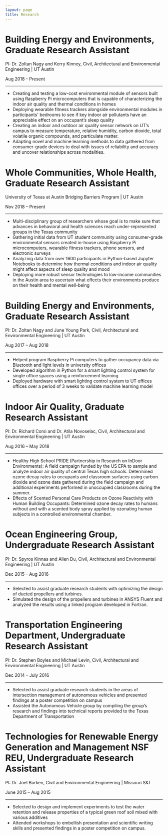 ```yaml
---
layout: page
title: Research
---
```


# Building Energy and Environments, Graduate Research Assistant
PI: Dr. Zoltan Nagy and Kerry Kinney, Civil, Architectural and Environmental Engineering | UT Austin

Aug 2018 - Present

---

* Creating and testing a low-cost environmental module of sensors built using Raspberry Pi microcomputers that is capable of characterizing the indoor air quality and thermal conditions in homes
* Deploying wearable fitness trackers alongside environmental modules in participants' bedrooms to see if key indoor air pollutants have an appreciable effect on an occupant’s sleep quality
* Creating an indoor and outdoor air quality sensor network on UT’s campus to measure temperature, relative humidity, carbon dioxide, total volatile organic compounds, and particulate matter.
* Adapting novel and machine learning methods to data gathered from consumer-grade devices to deal with issues of reliability and accuracy and uncover relationships across modalities.

# Whole Communities, Whole Health, Graduate Research Assistant
University of Texas at Austin Bridging Barriers Program | UT Austin

Nov 2018 – Present

---

* Multi-disciplinary group of researchers whose goal is to make sure that advances in behavioral and health sciences
reach under-represented groups in the Texas community
* Gathering initial data from UT student community using consumer-grade environmental sensors created in-house using
Raspberry Pi microcomputers, wearable fitness trackers, phone sensors, and electronic surveys
* Analyzing data from over 1600 participants in Python-based Jupyter Notebooks to determine how thermal
conditions and indoor air quality might affect aspects of sleep quality and mood
* Deploying more robust sensor technologies to low-income communities in the Austin area to ascertain what
effects their environments produce on their health and mental well-being

# Building Energy and Environments, Graduate Research Assistant
PI: Dr. Zoltan Nagy and June Young Park, Civil, Architectural and Environmental Engineering | UT Austin

Aug 2017 – Aug 2018

---

* Helped program Raspberry Pi computers to gather occupancy data via Bluetooth and light levels in university offices
* Developed algorithm in Python for a smart lighting control system for single office spaces using a reinforcement learning
* Deployed hardware with smart lighting control system to UT offices offices over a period of 3 weeks to validate machine learning model

# Indoor Air Quality, Graduate Research Assistant
PI: Dr. Richard Corsi and Dr. Atila Novoselac, Civil, Architectural and Environmental Engineering | UT Austin

Aug 2016 – May 2018

---

* Healthy High School PRIDE (Partnership in Research on InDoor Environments): A field campaign funded by
the US EPA to sample and analyze indoor air quality of central Texas high schools. Determined ozone decay rates to occupants and classroom surfaces using carbon dioxide and ozone data gathered during the field campaign and additional experiments performed in unoccupied classrooms during the summer.
* Effects of Scented Personal Care Products on Ozone Reactivity with Human Building Occupants: Determined ozone decay rates to humans without and with a scented body spray applied by ozonating human subjects in a controlled environmental chamber.

# Ocean Engineering Group, Undergraduate Research Assistant 
PI: Dr. Spyros Kinnas and Allen Du, Civil, Architectural and Environmental Engineering | UT Austin

Dec 2015 – Aug 2016

---

* Selected to assist graduate research students with optimizing the design of ducted propellers and turbines.
* Simulated the design of the propellers and turbines in ANSYS Fluent and analyzed the results using a linked
program developed in Fortran.

# Transportation Engineering Department, Undergraduate Research Assistant
PI: Dr. Stephen Boyles and Michael Levin, Civil, Architectural and Environmental Engineering | UT Austin

Dec 2014 – July 2016

---

* Selected to assist graduate research students in the areas of intersection management of autonomous vehicles
and presented findings at a poster competition on campus
* Assisted the Autonomous Vehicle group by compiling the group’s research and findings into technical reports
provided to the Texas Department of Transportation

# Technologies for Renewable Energy Generation and Management NSF REU, Undergraduate Research Assistant
PI: Dr. Joel Burken, Civil and Environmental Engineering | Missouri S&T

June 2015 – Aug 2015

---

* Selected to design and implement experiments to test the water retention and release properties of a typical green roof soil mixed with various additives
* Attended workshops to embellish presentation and scientific writing skills and presented findings in a poster competition on campus.

